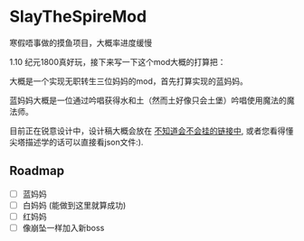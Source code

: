 # SlayTheSpireMod

寒假唔事做的摸鱼项目，大概率进度缓慢

1.10 纪元1800真好玩，接下来写一下这个mod大概的打算把：

大概是一个实现无职转生三位妈妈的mod，首先打算实现的蓝妈妈。

蓝妈妈大概是一位通过吟唱获得水和土（然而土好像只会土堡）吟唱使用魔法的魔法师。

目前正在锐意设计中，设计稿大概会放在 [不知道会不会挂的链接中](./assets/design_draft.md), 或者您看得懂尖塔描述学的话可以直接看json文件:).

## Roadmap

- [ ] 蓝妈妈
- [ ] 白妈妈 (能做到这里就算成功)
- [ ] 红妈妈
- [ ] 像崩坠一样加入新boss
